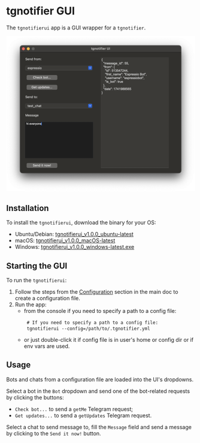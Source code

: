 # tgnotifier GUI

The `tgnotifierui` app is a GUI wrapper for a `tgnotifier`.

<img src="../../docs/gui.png" width="600">

## Installation

To install the `tgnotifierui`, download the binary for your OS:

* Ubuntu/Debian: [tgnotifierui_v1.0.0_ubuntu-latest](https://github.com/kukymbr/tgnotifier/releases/download/v1.0.0/tgnotifierui_v1.0.0_ubuntu-latest)
* macOS: [tgnotifierui_v1.0.0_macOS-latest](https://github.com/kukymbr/tgnotifier/releases/download/v1.0.0/tgnotifierui_v1.0.0_macOS-latest)
* Windows: [tgnotifierui_v1.0.0_windows-latest.exe](https://github.com/kukymbr/tgnotifier/releases/download/v1.0.0/tgnotifierui_v1.0.0_windows-latest.exe)

## Starting the GUI

To run the `tgnotifierui`:

1. Follow the steps from the [Configuration](../../README.md#configuration) 
   section in the main doc to create a configuration file.
2. Run the app:
   * from the console if you need to specify a path to a config file:
     ```shell
      # If you need to specify a path to a config file:
      tgnotifierui --config=/path/to/.tgnotifier.yml
     ```
   * or just double-click it if config file is in user's home or config dir
     or if env vars are used.

## Usage

Bots and chats from a configuration file are loaded into the UI's dropdowns.

Select a bot in the `Bot` dropdown and send one of the bot-related requests by clicking the buttons:

* `Check bot...` to send a `getMe` Telegram request;
* `Get updates...` to send a `getUpdates` Telegram request.

Select a chat to send message to, fill the `Message` field
and send a message by clicking to the `Send it now!` button.